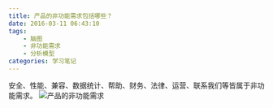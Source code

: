 ```yaml
---
title: 产品的非功能需求包括哪些？
date: 2016-03-11 06:43:10
tags:
    - 脑图
    - 非功能需求
    - 分析模型
categories: 学习笔记
---
```

安全、性能、兼容、数据统计、帮助、财务、法律、运营、联系我们等皆属于非功能需求。
![产品的非功能需求](http://ww1.sinaimg.cn/mw690/006agIcvly1g0joglgdbgj30dw0cc0t1.jpg)